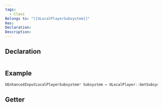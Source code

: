 ```yaml
---
tags:
  - Class
Belongs to: "[[ULocalPlayerSubsystem]]"
Has: 
Declaration: 
Description:
---
```


## Declaration

```cpp
```

## Example

```cpp
UEnhancedInputLocalPlayerSubsystem* Subsystem = ULocalPlayer::GetSubsystem<UEnhancedInputLocalPlayerSubsystem>(GetLocalPlayer());
```

## Getter

```cpp
```

